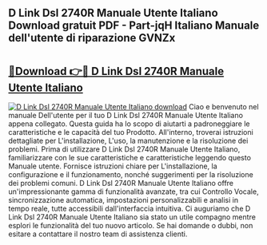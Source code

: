 ## D Link Dsl 2740R Manuale Utente Italiano Download gratuit PDF - Part-jqH Italiano Manuale dell'utente di riparazione GVNZx

# <h2><a href="http://df9244.blite.top/?on=D+Link+Dsl+2740R+Manuale+Utente+Italiano">🔗Download 👉🔴 D Link Dsl 2740R Manuale Utente Italiano</a></h2>

[![D Link Dsl 2740R Manuale Utente Italiano download](https://i.imgur.com/lujVjoI.png)](http://df9244.blite.top/?on=D+Link+Dsl+2740R+Manuale+Utente+Italiano)
Ciao e benvenuto nel manuale Dell'utente per il tuo D Link Dsl 2740R Manuale Utente Italiano appena collegato. Questa guida ha lo scopo di aiutarti a padroneggiare le caratteristiche e le capacità del tuo Prodotto. All'interno, troverai istruzioni dettagliate per L'installazione, L'uso, la manutenzione e la risoluzione dei problemi. Prima di utilizzare D Link Dsl 2740R Manuale Utente Italiano, familiarizzare con le sue caratteristiche e caratteristiche leggendo questo Manuale utente. Fornisce istruzioni chiare per L'installazione, la configurazione e il funzionamento, nonché suggerimenti per la risoluzione dei problemi comuni. D Link Dsl 2740R Manuale Utente Italiano offre un'impressionante gamma di funzionalità avanzate, tra cui Controllo Vocale, sincronizzazione automatica, impostazioni personalizzabili e analisi in tempo reale, tutte accessibili dall'interfaccia intuitiva. Ci auguriamo che D Link Dsl 2740R Manuale Utente Italiano sia stato un utile compagno mentre esplori le funzionalità del tuo nuovo articolo. Se hai domande o dubbi, non esitare a contattare il nostro team di assistenza clienti.
